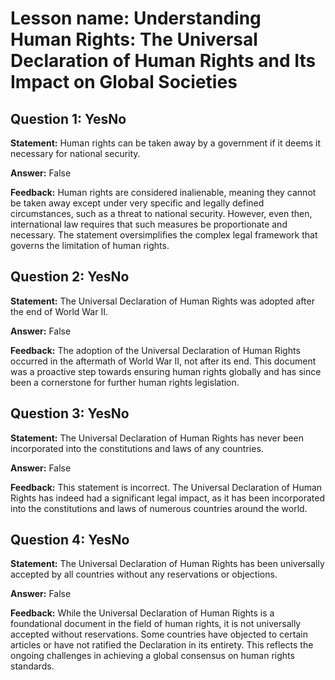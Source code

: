 # Lesson name: Understanding Human Rights: The Universal Declaration of Human Rights and Its Impact on Global Societies

## Question 1: YesNo

**Statement:** Human rights can be taken away by a government if it deems it necessary for national security.

**Answer:** False

**Feedback:**
Human rights are considered inalienable, meaning they cannot be taken away except under very specific and legally defined circumstances, such as a threat to national security. However, even then, international law requires that such measures be proportionate and necessary. The statement oversimplifies the complex legal framework that governs the limitation of human rights.


## Question 2: YesNo

**Statement:** The Universal Declaration of Human Rights was adopted after the end of World War II.

**Answer:** False

**Feedback:**
The adoption of the Universal Declaration of Human Rights occurred in the aftermath of World War II, not after its end. This document was a proactive step towards ensuring human rights globally and has since been a cornerstone for further human rights legislation.


## Question 3: YesNo

**Statement:** The Universal Declaration of Human Rights has never been incorporated into the constitutions and laws of any countries.

**Answer:** False

**Feedback:**
This statement is incorrect. The Universal Declaration of Human Rights has indeed had a significant legal impact, as it has been incorporated into the constitutions and laws of numerous countries around the world.


## Question 4: YesNo

**Statement:** The Universal Declaration of Human Rights has been universally accepted by all countries without any reservations or objections.

**Answer:** False

**Feedback:**
While the Universal Declaration of Human Rights is a foundational document in the field of human rights, it is not universally accepted without reservations. Some countries have objected to certain articles or have not ratified the Declaration in its entirety. This reflects the ongoing challenges in achieving a global consensus on human rights standards.

